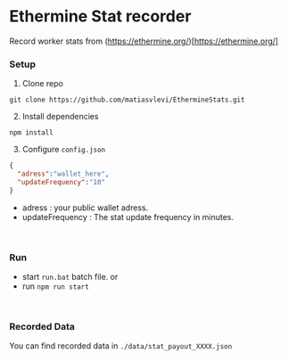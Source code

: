 # Ethermine Stat recorder
Record worker stats from (https://ethermine.org/)[https://ethermine.org/]

### Setup

1. Clone repo
```
git clone https://github.com/matiasvlevi/EthermineStats.git
```
2. Install dependencies
```
npm install
```
3. Configure `config.json`
```json
{
  "adress":"wallet_here",
  "updateFrequency":"10"
}
```
* adress : your public wallet adress.
* updateFrequency : The stat update frequency in minutes.

<br/>

### Run 
* start `run.bat` batch file.
or 
* run `npm run start`

<br/>

### Recorded Data

You can find recorded data in `./data/stat_payout_XXXX.json`
